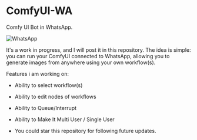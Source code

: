 # ComfyUI-WA
Comfy UI Bot in WhatsApp.

![WhatsApp](https://github.com/user-attachments/assets/a1f9faa8-4704-4928-8a75-fb7ada4956ad)

It's a work in progress, and I will post it in this repository. The idea is simple: you can run your ComfyUI connected to WhatsApp, allowing you to generate images from anywhere using your own workflow(s).

Features i am working on:

- Ability to select workflow(s)
- Ability to edit nodes of workflows
- Ability to Queue/Interrupt
- Ability to Make It Multi User / Single User 

- You could star this repository for following future updates.
